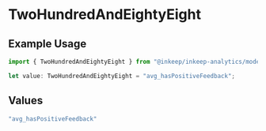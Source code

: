# TwoHundredAndEightyEight

## Example Usage

```typescript
import { TwoHundredAndEightyEight } from "@inkeep/inkeep-analytics/models/operations";

let value: TwoHundredAndEightyEight = "avg_hasPositiveFeedback";
```

## Values

```typescript
"avg_hasPositiveFeedback"
```